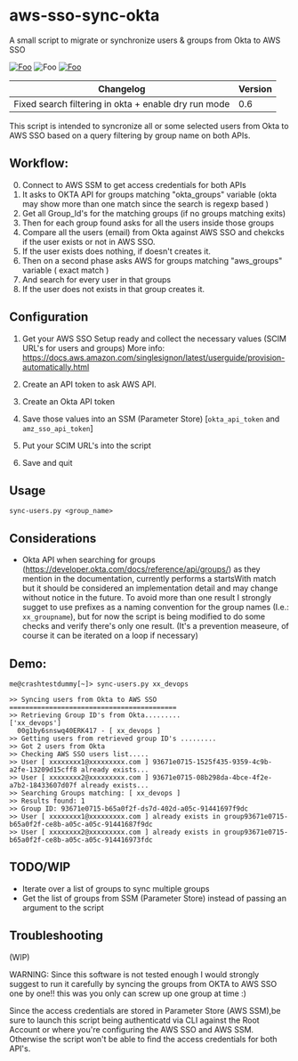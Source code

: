 # aws-sso-sync-okta
A small script to migrate or synchronize users &amp; groups from Okta to AWS SSO

[![Foo](https://www.androidfreeware.net/img2/com-okta-android-mobile-oktamobile.jpg)](https://okta.com/) ![Foo](https://www.iconsdb.com/icons/preview/green/arrow-32-xxl.png) [![Foo](https://awsvideocatalog.com/images/aws/png/PNG%20Light/Security,%20Identity,%20&%20Compliance/AWS-Single-Sign-On.png)](https://aws.com)


| Changelog  | Version  | 
|---|---|
| Fixed search filtering in okta  + enable dry run mode| 0.6  |

This script is intended to syncronize all or some selected users from Okta to AWS SSO
based on a query filtering by group name on both APIs.

## Workflow:

  0. Connect to AWS SSM to get access credentials for both APIs
  1. It asks to OKTA API for groups matching "okta_groups" variable (okta may show more than one match since the search is regexp based )
  2. Get all Group_Id's for the matching groups (if no groups matching exits)
  3. Then for each group found asks for all the users inside those groups
  4. Compare all the users (email) from Okta against AWS SSO and chekcks if the user exists or not in AWS SSO.
  5. If the user exists does nothing, if doesn't creates it.
  6. Then on a second phase asks AWS for groups matching "aws_groups" variable ( exact match )
  7. And search for every user in that groups
  8. If the user does not exists in that group creates it.

## Configuration

1. Get your AWS SSO Setup ready and collect the necessary values (SCIM URL's for users and groups)
   More info: https://docs.aws.amazon.com/singlesignon/latest/userguide/provision-automatically.html

2. Create an API token to ask AWS API.
3. Create an Okta API token 
4. Save those values into an SSM (Parameter Store) [`okta_api_token` and `amz_sso_api_token`]
5. Put your SCIM URL's into the script
6. Save and quit

## Usage
`sync-users.py <group_name>`

## Considerations
* Okta API when searching for groups (https://developer.okta.com/docs/reference/api/groups/) as they mention in the documentation, currently performs a startsWith match but it should be considered an implementation detail and may change without notice in the future. 
To avoid more than one result I strongly sugget to use prefixes as a naming convention for the group names (I.e.: `xx_groupname`), but for now the script is being modified to do some checks and verify there's only one result. (It's a prevention measeure, of course it can be iterated on a loop if necessary)

## Demo: 

```
me@crashtestdummy[~]> sync-users.py xx_devops

>> Syncing users from Okta to AWS SSO
==========================================
>> Retrieving Group ID's from Okta.........
['xx_devops']
  00g1by6snswq40ERK417 - [ xx_devops ]
>> Getting users from retrieved group ID's .........
>> Got 2 users from Okta
>> Checking AWS SSO users list.....
>> User [ xxxxxxxx1@xxxxxxxxx.com ] 93671e0715-1525f435-9359-4c9b-a2fe-13209d15cff8 already exists...
>> User [ xxxxxxxx2@xxxxxxxxx.com ] 93671e0715-08b298da-4bce-4f2e-a7b2-18433607d07f already exists...
>> Searching Groups matching: [ xx_devops ]
>> Results found: 1
>> Group ID: 93671e0715-b65a0f2f-ds7d-402d-a05c-91441697f9dc
>> User [ xxxxxxxx1@xxxxxxxxx.com ] already exists in group93671e0715-b65a0f2f-ce8b-a05c-a05c-91441687f9dc
>> User [ xxxxxxxx2@xxxxxxxxx.com ] already exists in group93671e0715-b65a0f2f-ce8b-a05c-a05c-914416973fdc
```
## TODO/WIP

* Iterate over a list of groups to sync multiple groups
* Get the list of groups from SSM (Parameter Store) instead of passing an argument to the script

## Troubleshooting
(WIP)

WARNING: Since this software is not tested enough I would strongly suggest
to run it carefully by syncing the groups from OKTA to AWS SSO one by one!!
this was you only can screw up one group at time :)

Since the access credentials are stored in Parameter Store (AWS SSM),be sure to launch this script 
being authenticatd via CLI against the Root Account or where you're configuring the AWS SSO and AWS SSM.
Otherwise the script won't be able to find the access credentials for both API's.

